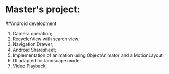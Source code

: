 # Master's project:
##Android development

1. Camera operation;
2. RecyclerView with search view;
3. Navigation Drawer;
4. Android Sharesheet;
5. Implementation of animation using ObjectAnimator and a MotionLayout;
6. UI adapted for landscape mode;
7. Video Playback;
